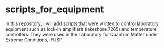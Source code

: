 # scripts_for_equipment
In this repository, I will add scripts that were written to control laboratory equipment such as lock-in amplifiers (lakeshore 7265) and temperature controllers. They were used in the Laboratory for Quantum Matter under Extreme Conditions, IFUSP.
